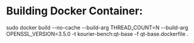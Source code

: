 Building Docker Container:
================================================================================
sudo docker build --no-cache --build-arg THREAD_COUNT=N --build-arg OPENSSL_VERSION=3.5.0 -t kourier-bench:qt-base -f qt-base.dockerfile .

